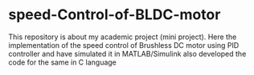 # speed-Control-of-BLDC-motor
This repository is about my academic project (mini project). Here the implementation of the speed control of Brushless DC motor using PID controller and have simulated it in MATLAB/Simulink also developed the code for the same in C language
